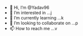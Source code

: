 - 👋 Hi, I’m @Yadav96
- 👀 I’m interested in ...j
- 🌱 I’m currently learning ...k
- 💞️ I’m looking to collaborate on ...p
- 📫 How to reach me ...v

<!---
Yadav96/Yadav96 is a ✨ special ✨ repository because its `README.md` (this file) appears on your GitHub profile.
You can click the Preview link to take a look at your changes.
--->

